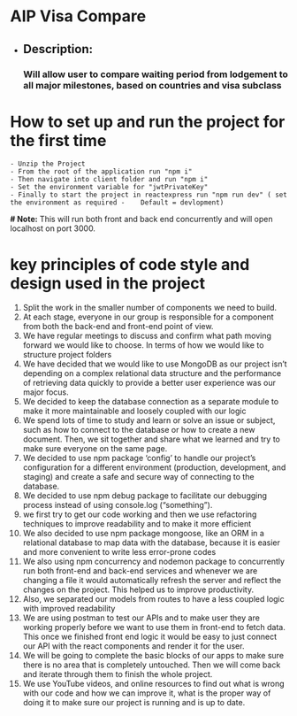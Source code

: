 # AIP Visa Compare

- ## Description:
  ### Will allow user to compare waiting period from lodgement to all major milestones, based on countries and visa subclass

# How to set up and run the project for the first time

    - Unzip the Project
    - From the root of the application run "npm i"
    - Then navigate into client folder and run "npm i"
    - Set the environment variable for "jwtPrivateKey"
    - Finally to start the project in reactexpress run "npm run dev" ( set the environment as required -    Default = devlopment)

<strong># Note:</strong> This will run both front and back end concurrently and will open localhost on port 3000.

# key principles of code style and design used in the project

1. Split the work in the smaller number of components we need to build.
2. At each stage, everyone in our group is responsible for a component from both the back-end and front-end point of view.
3. We have regular meetings to discuss and confirm what path moving forward we would like to choose. In terms of how we would like to structure project folders
4. We have decided that we would like to use MongoDB as our project isn’t depending on a complex relational data structure and the performance of retrieving data quickly to provide a better user experience was our major focus.
5. We decided to keep the database connection as a separate module to make it more maintainable and loosely coupled with our logic
6. We spend lots of time to study and learn or solve an issue or subject, such as how to connect to the database or how to create a new document. Then, we sit together and share what we learned and try to make sure everyone on the same page.
7. We decided to use npm package ‘config’ to handle our project’s configuration for a different environment (production, development, and staging) and create a safe and secure way of connecting to the database.
8. We decided to use npm debug package to facilitate our debugging process instead of using console.log (“something”).
9. we first try to get our code working and then we use refactoring techniques to improve readability and to make it more efficient
10. We also decided to use npm package mongoose, like an ORM in a relational database to map data with the database, because it is easier and more convenient to write less error-prone codes
11. We also using npm concurrency and nodemon package to concurrently run both front-end and back-end services and whenever we are changing a file it would automatically refresh the server and reflect the changes on the project. This helped us to improve productivity.
12. Also, we separated our models from routes to have a less coupled logic with improved readability
13. We are using postman to test our APIs and to make user they are working properly before we want to use them in front-end to fetch data. This once we finished front end logic it would be easy to just connect our API with the react components and render it for the user.
14. We will be going to complete the basic blocks of our apps to make sure there is no area that is completely untouched. Then we will come back and iterate through them to finish the whole project.
15. We use YouTube videos, and online resources to find out what is wrong with our code and how we can improve it, what is the proper way of doing it to make sure our project is running and is up to date.
